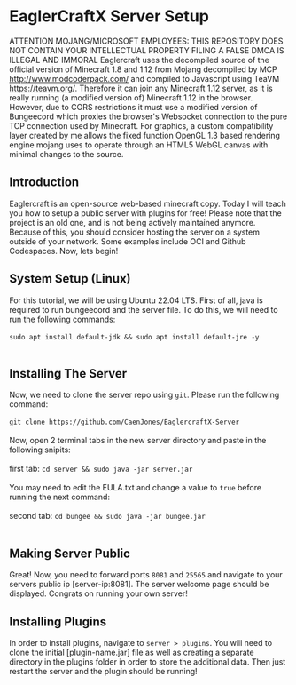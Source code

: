 # EaglerCraftX Server Setup

ATTENTION MOJANG/MICROSOFT EMPLOYEES:
THIS REPOSITORY DOES NOT CONTAIN YOUR INTELLECTUAL PROPERTY
FILING A FALSE DMCA IS ILLEGAL AND IMMORAL
Eaglercraft uses the decompiled source of the official version of Minecraft 1.8 and 1.12 from Mojang decompiled by MCP http://www.modcoderpack.com/ and compiled to Javascript using TeaVM https://teavm.org/. Therefore it can join any Minecraft 1.12 server, as it is really running (a modified version of) Minecraft 1.12 in the browser. However, due to CORS restrictions it must use a modified version of Bungeecord which proxies the browser's Websocket connection to the pure TCP connection used by Minecraft. For graphics, a custom compatibility layer created by me allows the fixed function OpenGL 1.3 based rendering engine mojang uses to operate through an HTML5 WebGL canvas with minimal changes to the source.

## Introduction
Eaglercraft is an open-source web-based minecraft copy. Today I will teach you how to setup a public server with plugins for free! Please note that the project is an old one, and is not being actively maintained anymore. Because of this, you should consider hosting the server on a system outside of your network. Some examples include OCI and Github Codespaces. Now, lets begin! 

## System Setup (Linux)
For this tutorial, we will be using Ubuntu 22.04 LTS. First of all, java is required to run bungeecord and the server file. To do this, we will need to run the following commands:
<br>
<br>
`sudo apt install default-jdk && sudo apt install default-jre -y`
<br>
<br>
## Installing The Server
Now, we need to clone the server repo using `git`. Please run the following command:
<br>
<br>
`git clone https://github.com/CaenJones/EaglercraftX-Server`
<br>
<br>
Now, open 2 terminal tabs in the new server directory and paste in the following snipits:
<br>
<br>
first tab: `cd server && sudo java -jar server.jar`
<br>
<br>
You may need to edit the EULA.txt and change a value to `true` before running the next command:
<br>
<br>
second tab: `cd bungee && sudo java -jar bungee.jar`
<br>
<br>
## Making Server Public
Great! Now, you need to forward ports  `8081` and `25565` and navigate to your servers public ip [server-ip:8081]. The server welcome page should be displayed. Congrats on running your own server!

## Installing Plugins
In order to install plugins, navigate to `server > plugins`. You will need to clone the initial [plugin-name.jar] file as well as creating a separate directory in the plugins folder in order to store the additional data. Then just restart the server and the plugin should be running!

